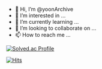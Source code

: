 - 👋 Hi, I’m @yoonArchive
- 👀 I’m interested in ...
- 🌱 I’m currently learning ...
- 💞️ I’m looking to collaborate on ...
- 📫 How to reach me ...

[![Solved.ac Profile](http://mazassumnida.wtf/api/generate_badge?boj=giyoon27)](https://solved.ac/giyoon27)

[![Hits](https://hits.seeyoufarm.com/api/count/incr/badge.svg?url=https%3A%2F%2Fgithub.com%2FyoonArchive&count_bg=%23FF7575&title_bg=%23555555&icon=&icon_color=%23E7E7E7&title=hits&edge_flat=false)](https://hits.seeyoufarm.com)
<!---
yoonArchive/yoonArchive is a ✨ special ✨ repository because its `README.md` (this file) appears on your GitHub profile.
You can click the Preview link to take a look at your changes.
--->
